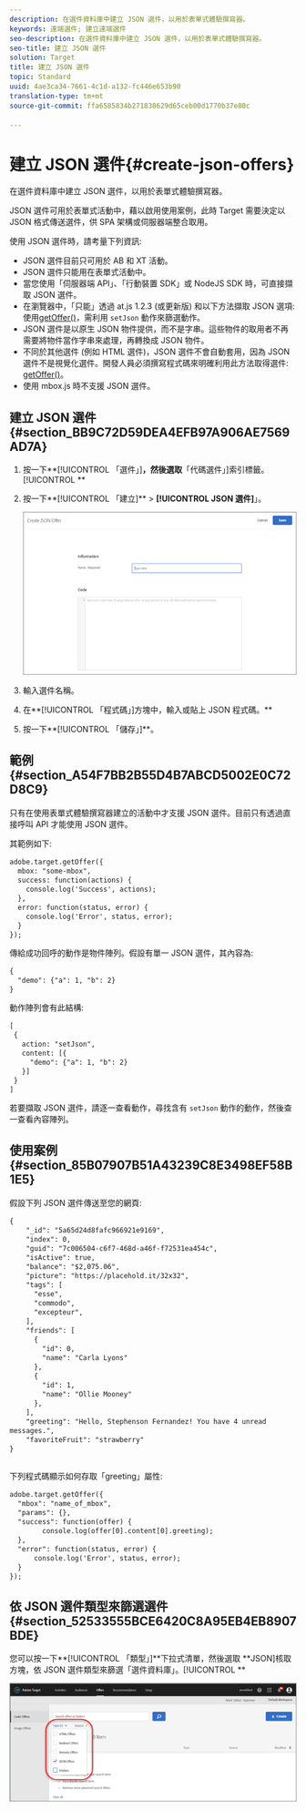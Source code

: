 ```yaml
---
description: 在選件資料庫中建立 JSON 選件，以用於表單式體驗撰寫器。
keywords: 遠端選件; 建立遠端選件
seo-description: 在選件資料庫中建立 JSON 選件，以用於表單式體驗撰寫器。
seo-title: 建立 JSON 選件
solution: Target
title: 建立 JSON 選件
topic: Standard
uuid: 4ae3ca34-7661-4c1d-a132-fc446e653b90
translation-type: tm+mt
source-git-commit: ffa6585834b271838629d65ceb00d1770b37e80c

---
```



# 建立 JSON 選件{#create-json-offers}

在選件資料庫中建立 JSON 選件，以用於表單式體驗撰寫器。

JSON 選件可用於表單式活動中，藉以啟用使用案例，此時 Target 需要決定以 JSON 格式傳送選件，供 SPA 架構或伺服器端整合取用。

使用 JSON 選件時，請考量下列資訊:

* JSON 選件目前只可用於 AB 和 XT 活動。
* JSON 選件只能用在表單式活動中。
* 當您使用「伺服器端 API」、「行動裝置 SDK」或 NodeJS SDK 時，可直接擷取 JSON 選件。
* 在瀏覽器中，「只能」透過 at.js 1.2.3 (或更新版) 和以下方法擷取 JSON 選項: 使用[getOffer()](/help/c-implementing-target/c-implementing-target-for-client-side-web/adobe-target-getoffer.md)，需利用 `setJson` 動作來篩選動作。
* JSON 選件是以原生 JSON 物件提供，而不是字串。這些物件的取用者不再需要將物件當作字串來處理，再轉換成 JSON 物件。
* 不同於其他選件 (例如 HTML 選件)，JSON 選件不會自動套用，因為 JSON 選件不是視覺化選件。開發人員必須撰寫程式碼來明確利用此方法取得選件: [getOffer()](/help/c-implementing-target/c-implementing-target-for-client-side-web/adobe-target-getoffer.md)。
* 使用 mbox.js 時不支援 JSON 選件。

## 建立 JSON 選件 {#section_BB9C72D59DEA4EFB97A906AE7569AD7A}

1. 按一下**[!UICONTROL 「選件」]**，然後選取**「代碼選件」]索引標籤。[!UICONTROL **
1. 按一下**[!UICONTROL 「建立]** &gt; **[!UICONTROL JSON 選件]**」。

   ![](assets/offer-json.png)

1. 輸入選件名稱。
1. 在**[!UICONTROL 「程式碼」]方塊中，輸入或貼上 JSON 程式碼。**
1. 按一下**[!UICONTROL 「儲存」]**。

## 範例 {#section_A54F7BB2B55D4B7ABCD5002E0C72D8C9}

只有在使用表單式體驗撰寫器建立的活動中才支援 JSON 選件。目前只有透過直接呼叫 API 才能使用 JSON 選件。

其範例如下:

```
adobe.target.getOffer({ 
  mbox: "some-mbox", 
  success: function(actions) { 
    console.log('Success', actions); 
  }, 
  error: function(status, error) { 
    console.log('Error', status, error); 
  } 
});
```

傳給成功回呼的動作是物件陣列。假設有單一 JSON 選件，其內容為:

```
{ 
  "demo": {"a": 1, "b": 2} 
}
```

動作陣列會有此結構:

```
[ 
 { 
   action: "setJson", 
   content: [{ 
     "demo": {"a": 1, "b": 2} 
   }] 
 }  
]
```

若要擷取 JSON 選件，請逐一查看動作，尋找含有 `setJson` 動作的動作，然後查一查看內容陣列。

## 使用案例 {#section_85B07907B51A43239C8E3498EF58B1E5}

假設下列 JSON 選件傳送至您的網頁:

```
{ 
    "_id": "5a65d24d8fafc966921e9169", 
    "index": 0, 
    "guid": "7c006504-c6f7-468d-a46f-f72531ea454c", 
    "isActive": true, 
    "balance": "$2,075.06", 
    "picture": "https://placehold.it/32x32", 
    "tags": [ 
      "esse", 
      "commodo", 
      "excepteur", 
    ], 
    "friends": [ 
      { 
        "id": 0, 
        "name": "Carla Lyons" 
      }, 
      { 
        "id": 1, 
        "name": "Ollie Mooney" 
      }, 
    ], 
    "greeting": "Hello, Stephenson Fernandez! You have 4 unread messages.", 
    "favoriteFruit": "strawberry" 
} 
  
```

下列程式碼顯示如何存取「greeting」屬性:

```
adobe.target.getOffer({   
  "mbox": "name_of_mbox", 
  "params": {}, 
  "success": function(offer) {           
        console.log(offer[0].content[0].greeting); 
  },   
  "error": function(status, error) {           
      console.log('Error', status, error); 
  } 
});
```

## 依 JSON 選件類型來篩選選件 {#section_52533555BCE6420C8A95EB4EB8907BDE}

您可以按一下**[!UICONTROL 「類型」]**下拉式清單，然後選取 **JSON]核取方塊，依 JSON 選件類型來篩選「選件資料庫」。[!UICONTROL **

![](assets/offer-json-filter.png)

